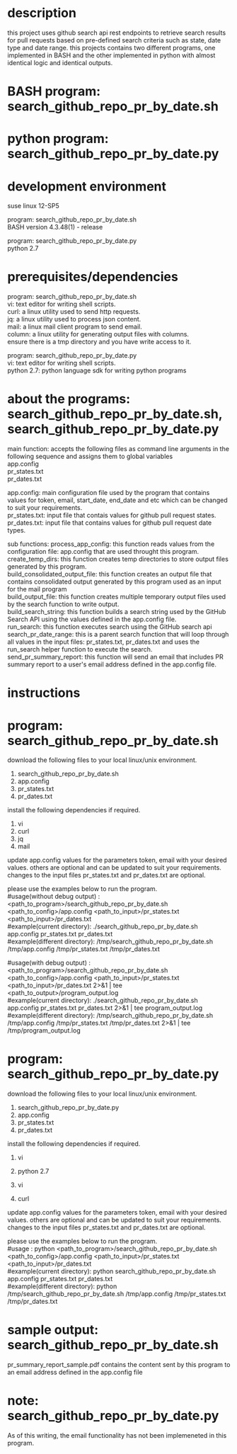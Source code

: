 # description

this project uses github search api rest endpoints to retrieve search results for pull requests based on pre-defined search criteria such as state, date type and date range. this projects contains two different programs, one implemented in BASH and the other implemented in python with almost identical logic and identical outputs.<br>

# BASH program: search_github_repo_pr_by_date.sh
# python program: search_github_repo_pr_by_date.py


# development environment

suse linux 12-SP5 <br>

program: search_github_repo_pr_by_date.sh <br>
BASH version 4.3.48(1) - release <br>

program: search_github_repo_pr_by_date.py <br>
python 2.7 <br>


# prerequisites/dependencies

program: search_github_repo_pr_by_date.sh <br>
vi: text editor for writing shell scripts. <br>
curl: a linux utility used to send http requests. <br>
jq: a linux utility used to process json content. <br>
mail: a linux mail client program to send email. <br>
column: a linux utility for generating output files with columns. <br>
ensure there is a tmp directory and you have write access to it. <br>

program: search_github_repo_pr_by_date.py <br>
vi: text editor for writing shell scripts. <br>
python 2.7: python language sdk for writing python programs <br>

# about the programs: search_github_repo_pr_by_date.sh, search_github_repo_pr_by_date.py

main function: accepts the following files as command line arguments in the following sequence and assigns them to global variables <br>
app.config <br>
pr_states.txt <br>
pr_dates.txt <br>

app.config: main configuration file used by the program that contains values for token, email, start_date, end_date and etc which can be changed to suit your requirements. <br>
pr_states.txt: input file that contais values for github pull request states. <br>
pr_dates.txt: input file that contains values for github pull request date types. <br>

sub functions:
process_app_config: this function reads values from the configuration file: app.config that are used throught this program. <br>
create_temp_dirs: this function creates temp directories to store output files generated by this program. <br>
build_consolidated_output_file: this function creates an output file that contains consolidated output generated by this program used as an input for the mail program <br>
build_output_file: this function creates multiple temporary output files used by the search function to write output. <br>
build_search_string: this function builds a search string used by the GitHub Search API using the values defined in the app.config file. <br>
run_search: this function executes search using the GitHub search api <br>
search_pr_date_range: this is a parent search function that will loop through all values in the input files: pr_states.txt, pr_dates.txt and uses the run_search helper function to execute the search. <br>
send_pr_summary_report: this function will send an email that includes PR summary report to a user's email address defined in the app.config file. <br>

# instructions

# program: search_github_repo_pr_by_date.sh <br>
download the following files to your local linux/unix environment. <br>
1. search_github_repo_pr_by_date.sh
2. app.config
3. pr_states.txt
4. pr_dates.txt

install the following dependencies if required. <br>
1. vi
2. curl
3. jq
4. mail

update app.config values for the parameters token, email with your desired values. others are optional and can be updated to suit your requirements. <br>
changes to the input files pr_states.txt and pr_dates.txt are optional. <br>

please use the examples below to run the program. <br>
#usage(without debug output) : <path_to_program>/search_github_repo_pr_by_date.sh <path_to_config>/app.config <path_to_input>/pr_states.txt <path_to_input>/pr_dates.txt <br>
#example(current directory): ./search_github_repo_pr_by_date.sh app.config pr_states.txt pr_dates.txt <br>
#example(different directory): /tmp/search_github_repo_pr_by_date.sh /tmp/app.config /tmp/pr_states.txt /tmp/pr_dates.txt <br>

#usage(with debug output) : <path_to_program>/search_github_repo_pr_by_date.sh <path_to_config>/app.config <path_to_input>/pr_states.txt <path_to_input>/pr_dates.txt 2>&1 | tee <path_to_output>/program_output.log <br>
#example(current directory): ./search_github_repo_pr_by_date.sh app.config pr_states.txt pr_dates.txt 2>&1 | tee program_output.log <br>
#example(different directory): /tmp/search_github_repo_pr_by_date.sh /tmp/app.config /tmp/pr_states.txt /tmp/pr_dates.txt 2>&1 | tee /tmp/program_output.log <br>

# program: search_github_repo_pr_by_date.py <br>
download the following files to your local linux/unix environment. <br>
1. search_github_repo_pr_by_date.py
2. app.config
3. pr_states.txt
4. pr_dates.txt

install the following dependencies if required. <br>
1. vi
2. python 2.7

1. vi
2. curl

update app.config values for the parameters token, email with your desired values. others are optional and can be updated to suit your requirements. <br>
changes to the input files pr_states.txt and pr_dates.txt are optional. <br>

please use the examples below to run the program. <br>
#usage : python <path_to_program>/search_github_repo_pr_by_date.sh <path_to_config>/app.config <path_to_input>/pr_states.txt <path_to_input>/pr_dates.txt <br>
#example(current directory): python search_github_repo_pr_by_date.sh app.config pr_states.txt pr_dates.txt <br>
#example(different directory): python /tmp/search_github_repo_pr_by_date.sh /tmp/app.config /tmp/pr_states.txt /tmp/pr_dates.txt <br>

# sample output: search_github_repo_pr_by_date.sh
pr_summary_report_sample.pdf contains the content sent by this program to an email address defined in the app.config file

# note: search_github_repo_pr_by_date.py
As of this writing, the email functionality has not been implemeneted in this program.<br>
